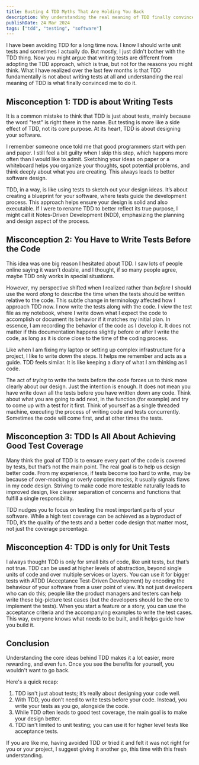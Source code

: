 ```yaml
---
title: Busting 4 TDD Myths That Are Holding You Back
description: Why understanding the real meaning of TDD finally convinced me to practice it.
publishDate: 24 Mar 2024
tags: ["tdd", "testing", "software"]
---
```


I have been avoiding TDD for a long time now. I know I should write unit tests and sometimes I actually do. But mostly, I just didn't bother with the TDD thing. Now you might argue that writing tests are different from adopting the TDD approach, which is true, but not for the reasons you might think. What I have realized over the last few months is that TDD fundamentally is not about writing tests at all and understanding the real meaning of TDD is what finally convinced me to do it.

## Misconception 1: TDD is about Writing Tests

It is a common mistake to think that TDD is just about tests, mainly because the word "test" is right there in the name. But testing is more like a side effect of TDD, not its core purpose. At its heart, TDD is about designing your software.

I remember someone once told me that good programmers start with pen and paper. I still feel a bit guilty when I skip this step, which happens more often than I would like to admit. Sketching your ideas on paper or a whiteboard helps you organize your thoughts, spot potential problems, and think deeply about what you are creating. This always leads to better software design.

TDD, in a way, is like using tests to sketch out your design ideas. It’s about creating a blueprint for your software, where tests guide the development process. This approach helps ensure your design is solid and also executable. If I were to rename TDD to better reflect its true purpose, I might call it Notes-Driven Development (NDD), emphasizing the planning and design aspect of the process.

## Misconception 2: You Have to Write Tests Before the Code

This idea was one big reason I hesitated about TDD. I saw lots of people online saying it wasn't doable, and I thought, if so many people agree, maybe TDD only works in special situations.

However, my perspective shifted when I realized rather than _before_ I should use the word _along_ to describe the time when the tests should be written relative to the code. This subtle change in terminology affected how I approach TDD now. I now write the tests along with the code. I view the test file as my notebook, where I write down what I expect the code to accomplish or document its behavior if it matches my initial plan. In essence, I am recording the behavior of the code as I develop it. It does not matter if this documentation happens slightly before or after I write the code, as long as it is done close to the time of the coding process.

Like when I am fixing my laptop or setting up complex infrastructure for a project, I like to write down the steps. It helps me remember and acts as a guide. TDD feels similar. It is like keeping a diary of what I am thinking as I code.

The act of _trying_ to write the tests before the code forces us to think more clearly about our design. Just the intention is enough. It does not mean you have write down all the tests before you have written down any code. Think about what you are going to add next, in the function (for example) and try to come up with a test for it first. Think of yourself as a single threaded machine, executing the process of writing code and tests concurrently. Sometimes the code will come first, and at other times the tests.

## Misconception 3: TDD Is All About Achieving Good Test Coverage

Many think the goal of TDD is to ensure every part of the code is covered by tests, but that’s not the main point. The real goal is to help us design better code. From my experience, if tests become too hard to write, may be because of over-mocking or overly complex mocks, it usually signals flaws in my code design. Striving to make code more testable naturally leads to improved design, like clearer separation of concerns and functions that fulfill a single responsibility.

TDD nudges you to focus on testing the most important parts of your software. While a high test coverage can be achieved as a byproduct of TDD, it’s the quality of the tests and a better code design that matter most, not just the coverage percentage.

## Misconception 4: TDD is only for Unit Tests

I always thought TDD is only for small bits of code, like unit tests, but that’s not true. TDD can be used at higher levels of abstraction, beyond single units of code and over multiple services or layers. You can use it for bigger tests with ATDD (Acceptance Test-Driven Development) by encoding the behaviour of your software from a user point of view. It’s not just developers who can do this; people like the product managers and testers can help write these big-picture test cases (but the developers should be the one to implement the tests). When you start a feature or a story, you can use the acceptance criteria and the accompanying examples to write the test cases. This way, everyone knows what needs to be built, and it helps guide how you build it.

## Conclusion

Understanding the core ideas behind TDD makes it a lot easier, more rewarding, and even fun. Once you see the benefits for yourself, you wouldn't want to go back.

Here's a quick recap:

1. TDD isn't just about tests; it’s really about designing your code well.
2. With TDD, you don’t need to write tests before your code. Instead, you write your tests as you go, alongside the code.
3. While TDD often leads to good test coverage, the main goal is to make your design better.
4. TDD isn't limited to unit testing; you can use it for higher level tests like acceptance tests.

If you are like me, having avoided TDD or tried it and felt it was not right for you or your project, I suggest giving it another go, this time with this fresh understanding.
